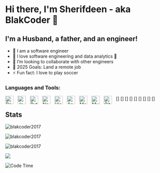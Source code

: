 # Hi there, I'm Sherifdeen - aka BlakCoder 👋 


## I'm a Husband, a father,  and an engineer!

- 🔭 I am a software engineer
- 🌱 I love software engineering and data analytics 🤣
- 👯 I’m looking to collaborate with other engineers
- 🥅 2025 Goals: Land a remote job
- ⚡ Fun fact: I love to play soccer

### Languages and Tools:

[<img align="left" alt="Dart" width="26px" src="https://cdn.jsdelivr.net/gh/devicons/devicon@latest/icons/dart/dart-original.svg" style="padding-right:10px;"/>]
[<img align="left" alt="JavaScript" width="26px" src="https://cdn.jsdelivr.net/gh/devicons/devicon@latest/icons/javascript/javascript-original.svg" style="padding-right:10px;"/>]
[<img align="left" alt="Python" width="26px" src="https://cdn.jsdelivr.net/gh/devicons/devicon@latest/icons/python/python-original.svg" style="padding-right:10px;"/>]
[<img align="left" alt="Node.js" width="26px" src="https://cdn.jsdelivr.net/gh/devicons/devicon@latest/icons/nodejs/nodejs-original.svg" style="padding-right:10px;"/>]
[<img align="left" alt="Visual Studio Code" width="26px" src="https://cdn.jsdelivr.net/gh/devicons/devicon/icons/vscode/vscode-original.svg" style="padding-right:10px;"/>]
[<img align="left" alt="Android Studio" width="26px" src="https://cdn.jsdelivr.net/gh/devicons/devicon@latest/icons/androidstudio/androidstudio-original.svg" style="padding-right:10px;"/>]
[<img align="left" alt="MongoDB" width="26px" src="https://cdn.jsdelivr.net/gh/devicons/devicon/icons/mongodb/mongodb-original.svg" style="padding-right:10px;"/>]
[<img align="left" alt="MySQL" width="26px" src="https://cdn.jsdelivr.net/gh/devicons/devicon/icons/mysql/mysql-original.svg" style="padding-right:10px;"/>]
[<img align="left" alt="Git" width="26px" src="https://cdn.jsdelivr.net/gh/devicons/devicon/icons/git/git-original.svg" style="padding-right:10px;"/>]

## Stats

<p><img src="https://github-readme-stats.vercel.app/api?username=blakcoder2017&theme=material-palenight&hide_border=false&include_all_commits=false&count_private=false" alt="blakcoder2017" /></p>
<p><img src="https://github-readme-streak-stats.herokuapp.com/?user=blakcoder2017&theme=material-palenight&hide_border=false" alt="blakcoder2017" /></p>
<p><img src="https://github-readme-stats.vercel.app/api/top-langs/?username=blakcoder2017&theme=material-palenight&hide_border=false&include_all_commits=false&count_private=false&layout=compact" alt="blakcoder2017" /></p>

![](https://github-profile-trophy.vercel.app/?username=blakcoder2017&theme=dracula&no-frame=false&no-bg=false&margin-w=4)

<!--START_SECTION:waka-->
![Code Time](http://img.shields.io/badge/Code%20Time-3%2C099%20hrs%2038%20mins-blue)
